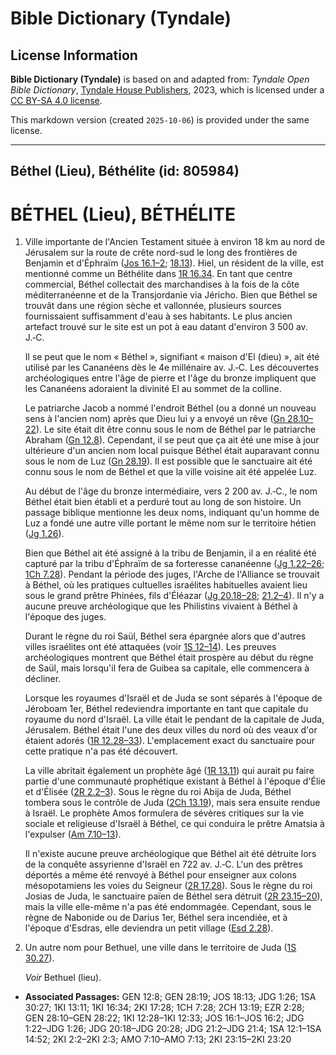# Bible Dictionary (Tyndale)

## License Information

**Bible Dictionary (Tyndale)** is based on and adapted from: _Tyndale Open Bible Dictionary_, [Tyndale House Publishers](https://tyndaleopenresources.com/), 2023, which is licensed under a [CC BY-SA 4.0 license](https://creativecommons.org/licenses/by-sa/4.0/legalcode.en).

This markdown version (created `2025-10-06`) is provided under the same license.



--------------------------------

## Béthel (Lieu), Béthélite (id: 805984)

BÉTHEL (Lieu), BÉTHÉLITE
========================

1. Ville importante de l'Ancien Testament située à environ 18 km au nord de Jérusalem sur la route de crête nord\-sud le long des frontières de Benjamin et d'Éphraïm ([Jos 16\.1–2](https://ref.ly/Josh16:1-Josh16:2); [18\.13](https://ref.ly/Josh18:13)). Hiel, un résident de la ville, est mentionné comme un Béthélite dans [1R 16\.34](https://ref.ly/1Kgs16:34). En tant que centre commercial, Béthel collectait des marchandises à la fois de la côte méditerranéenne et de la Transjordanie via Jéricho. Bien que Béthel se trouvât dans une région sèche et vallonnée, plusieurs sources fournissaient suffisamment d'eau à ses habitants. Le plus ancien artefact trouvé sur le site est un pot à eau datant d'environ 3 500 av. J.‑C.

    Il se peut que le nom « Béthel », signifiant « maison d'El (dieu) », ait été utilisé par les Cananéens dès le 4e millénaire av. J.‑C. Les découvertes archéologiques entre l'âge de pierre et l'âge du bronze impliquent que les Cananéens adoraient la divinité El au sommet de la colline.

    Le patriarche Jacob a nommé l'endroit Béthel (ou a donné un nouveau sens à l'ancien nom) après que Dieu lui y a envoyé un rêve ([Gn 28\.10–22](https://ref.ly/Gen28:10-Gen28:22)). Le site était dit être connu sous le nom de Béthel par le patriarche Abraham ([Gn 12\.8](https://ref.ly/Gen12:8)). Cependant, il se peut que ça ait été une mise à jour ultérieure d'un ancien nom local puisque Béthel était auparavant connu sous le nom de Luz ([Gn 28\.19](https://ref.ly/Gen28:19)). Il est possible que le sanctuaire ait été connu sous le nom de Béthel et que la ville voisine ait été appelée Luz.

    Au début de l'âge du bronze intermédiaire, vers 2 200 av. J.‑C., le nom Béthel était bien établi et a perduré tout au long de son histoire. Un passage biblique mentionne les deux noms, indiquant qu'un homme de Luz a fondé une autre ville portant le même nom sur le territoire hétien ([Jg 1\.26](https://ref.ly/Judg1:26)).

    Bien que Béthel ait été assigné à la tribu de Benjamin, il a en réalité été capturé par la tribu d'Éphraïm de sa forteresse cananéenne ([Jg 1\.22–26](https://ref.ly/Judg1:22-Judg1:26); [1Ch 7\.28](https://ref.ly/1Chr7:28)). Pendant la période des juges, l'Arche de l'Alliance se trouvait à Béthel, où les pratiques cultuelles israélites habituelles avaient lieu sous le grand prêtre Phinées, fils d'Éléazar ([Jg 20\.18–28](https://ref.ly/Judg20:18-Judg20:28); [21\.2–4](https://ref.ly/Judg21:2-Judg21:4)). Il n'y a aucune preuve archéologique que les Philistins vivaient à Béthel à l'époque des juges.

    Durant le règne du roi Saül, Béthel sera épargnée alors que d'autres villes israélites ont été attaquées (voir [1S 12–14](https://ref.ly/1Sam12:1-1Sam14:52)). Les preuves archéologiques montrent que Béthel était prospère au début du règne de Saül, mais lorsqu'il fera de Guibea sa capitale, elle commencera à décliner.

    Lorsque les royaumes d'Israël et de Juda se sont séparés à l'époque de Jéroboam 1er, Béthel redeviendra importante en tant que capitale du royaume du nord d'Israël. La ville était le pendant de la capitale de Juda, Jérusalem. Béthel était l'une des deux villes du nord où des veaux d'or étaient adorés ([1R 12\.28–33](https://ref.ly/1Kgs12:28-1Kgs12:33)). L'emplacement exact du sanctuaire pour cette pratique n'a pas été découvert.

    La ville abritait également un prophète âgé ([1R 13\.11](https://ref.ly/1Kgs13:11)) qui aurait pu faire partie d'une communauté prophétique existant à Béthel à l'époque d'Élie et d'Élisée ([2R 2\.2–3](https://ref.ly/2Kgs2:2-2Kgs2:3)). Sous le règne du roi Abija de Juda, Béthel tombera sous le contrôle de Juda ([2Ch 13\.19](https://ref.ly/2Chr13:19)), mais sera ensuite rendue à Israël. Le prophète Amos formulera de sévères critiques sur la vie sociale et religieuse d'Israël à Béthel, ce qui conduira le prêtre Amatsia à l'expulser ([Am 7\.10–13](https://ref.ly/Amos7:10-Amos7:13)).

    Il n'existe aucune preuve archéologique que Béthel ait été détruite lors de la conquête assyrienne d'Israël en 722 av. J.‑C. L'un des prêtres déportés a même été renvoyé à Béthel pour enseigner aux colons mésopotamiens les voies du Seigneur ([2R 17\.28](https://ref.ly/2Kgs17:28)). Sous le règne du roi Josias de Juda, le sanctuaire païen de Béthel sera détruit ([2R 23\.15–20](https://ref.ly/2Kgs23:15-2Kgs23:20)), mais la ville elle\-même n'a pas été endommagée. Cependant, sous le règne de Nabonide ou de Darius 1er, Béthel sera incendiée, et à l'époque d'Esdras, elle deviendra un petit village ([Esd 2\.28](https://ref.ly/Ezra2:28)).

2. Un autre nom pour Bethuel, une ville dans le territoire de Juda ([1S 30\.27](https://ref.ly/1Sam30:27)).

    *Voir* Bethuel (lieu).

* **Associated Passages:** GEN 12:8; GEN 28:19; JOS 18:13; JDG 1:26; 1SA 30:27; 1KI 13:11; 1KI 16:34; 2KI 17:28; 1CH 7:28; 2CH 13:19; EZR 2:28; GEN 28:10–GEN 28:22; 1KI 12:28–1KI 12:33; JOS 16:1–JOS 16:2; JDG 1:22–JDG 1:26; JDG 20:18–JDG 20:28; JDG 21:2–JDG 21:4; 1SA 12:1–1SA 14:52; 2KI 2:2–2KI 2:3; AMO 7:10–AMO 7:13; 2KI 23:15–2KI 23:20

